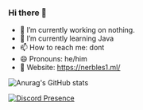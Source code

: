 ### Hi there 👋

- 🔭 I’m currently working on nothing.
- 🌱 I’m currently learning Java
- 📫 How to reach me: dont
- 😄 Pronouns: he/him
- 🔗 Website: https://nerbles1.ml/ 

![Anurag's GitHub stats](https://github-readme-stats.vercel.app/api?username=Nerbles1&show_icons=true&theme=radical)  
<!-- [![Top Langs](https://github-readme-stats.vercel.app/api/top-langs/?username=Nerbles1&theme=radical)](https://github.com/anuraghazra/github-readme-stats)   -->
[![Discord Presence](https://lanyard.cnrad.dev/api/477572353602224160)](https://discord.com/users/477572353602224160)
